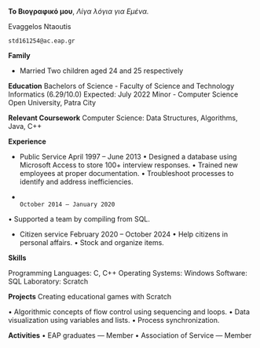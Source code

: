 **Το Βιογραφικό μου**,
_Λίγα λόγια για Εμένα._

Evaggelos Ntaoutis

	std161254@ac.eap.gr


**Family**
- Married
Two children aged 24 and 25 respectively

**Education**
Bachelors of Science - Faculty of Science and Technology
Informatics (6.29/10.0)	Expected: July 2022
Minor - Computer Science 
Open University, Patra City

**Relevant Coursework**
Computer Science: Data Structures, Algorithms, Java, C++

**Experience**
-	Public Service	                                                                                                                    April 1997 – June 2013
•	Designed a database using Microsoft Access to store 100+ interview responses.
•	Trained new employees at proper documentation.
•	Troubleshoot processes to identify and address inefficiencies.
-	                                                                                                                               October 2014 – January 2020
•	Supported a team by compiling from SQL.

-	Citizen service                                                                                                               February 2020 – October 2024
•	Help citizens in personal affairs.
•	Stock and organize items.

**Skills**
 
Programming Languages: C, C++
Operating Systems: Windows
 Software:  SQL
Laboratory: Scratch 

**Projects**
Creating educational games with Scratch

•	Algorithmic concepts of flow control using sequencing and loops.
•	Data visualization using variables and lists.
•	Process synchronization.


**Activities**
      • EAP graduates          — Member
      • Association of Service — Member 


